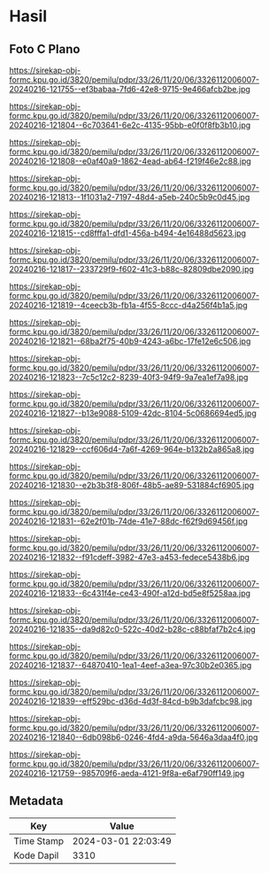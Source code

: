 # Hasil

## Foto C Plano

https://sirekap-obj-formc.kpu.go.id/3820/pemilu/pdpr/33/26/11/20/06/3326112006007-20240216-121755--ef3babaa-7fd6-42e8-9715-9e466afcb2be.jpg

https://sirekap-obj-formc.kpu.go.id/3820/pemilu/pdpr/33/26/11/20/06/3326112006007-20240216-121804--6c703641-6e2c-4135-95bb-e0f0f8fb3b10.jpg

https://sirekap-obj-formc.kpu.go.id/3820/pemilu/pdpr/33/26/11/20/06/3326112006007-20240216-121808--e0af40a9-1862-4ead-ab64-f219f46e2c88.jpg

https://sirekap-obj-formc.kpu.go.id/3820/pemilu/pdpr/33/26/11/20/06/3326112006007-20240216-121813--1f1031a2-7197-48d4-a5eb-240c5b9c0d45.jpg

https://sirekap-obj-formc.kpu.go.id/3820/pemilu/pdpr/33/26/11/20/06/3326112006007-20240216-121815--cd8fffa1-dfd1-456a-b494-4e16488d5623.jpg

https://sirekap-obj-formc.kpu.go.id/3820/pemilu/pdpr/33/26/11/20/06/3326112006007-20240216-121817--233729f9-f602-41c3-b88c-82809dbe2090.jpg

https://sirekap-obj-formc.kpu.go.id/3820/pemilu/pdpr/33/26/11/20/06/3326112006007-20240216-121819--4ceecb3b-fb1a-4f55-8ccc-d4a256f4b1a5.jpg

https://sirekap-obj-formc.kpu.go.id/3820/pemilu/pdpr/33/26/11/20/06/3326112006007-20240216-121821--68ba2f75-40b9-4243-a6bc-17fe12e6c506.jpg

https://sirekap-obj-formc.kpu.go.id/3820/pemilu/pdpr/33/26/11/20/06/3326112006007-20240216-121823--7c5c12c2-8239-40f3-94f9-9a7ea1ef7a98.jpg

https://sirekap-obj-formc.kpu.go.id/3820/pemilu/pdpr/33/26/11/20/06/3326112006007-20240216-121827--b13e9088-5109-42dc-8104-5c0686694ed5.jpg

https://sirekap-obj-formc.kpu.go.id/3820/pemilu/pdpr/33/26/11/20/06/3326112006007-20240216-121829--ccf606d4-7a6f-4269-964e-b132b2a865a8.jpg

https://sirekap-obj-formc.kpu.go.id/3820/pemilu/pdpr/33/26/11/20/06/3326112006007-20240216-121830--e2b3b3f8-806f-48b5-ae89-531884cf6905.jpg

https://sirekap-obj-formc.kpu.go.id/3820/pemilu/pdpr/33/26/11/20/06/3326112006007-20240216-121831--62e2f01b-74de-41e7-88dc-f62f9d69456f.jpg

https://sirekap-obj-formc.kpu.go.id/3820/pemilu/pdpr/33/26/11/20/06/3326112006007-20240216-121832--f91cdeff-3982-47e3-a453-fedece5438b6.jpg

https://sirekap-obj-formc.kpu.go.id/3820/pemilu/pdpr/33/26/11/20/06/3326112006007-20240216-121833--6c431f4e-ce43-490f-a12d-bd5e8f5258aa.jpg

https://sirekap-obj-formc.kpu.go.id/3820/pemilu/pdpr/33/26/11/20/06/3326112006007-20240216-121835--da9d82c0-522c-40d2-b28c-c88bfaf7b2c4.jpg

https://sirekap-obj-formc.kpu.go.id/3820/pemilu/pdpr/33/26/11/20/06/3326112006007-20240216-121837--64870410-1ea1-4eef-a3ea-97c30b2e0365.jpg

https://sirekap-obj-formc.kpu.go.id/3820/pemilu/pdpr/33/26/11/20/06/3326112006007-20240216-121839--eff529bc-d36d-4d3f-84cd-b9b3dafcbc98.jpg

https://sirekap-obj-formc.kpu.go.id/3820/pemilu/pdpr/33/26/11/20/06/3326112006007-20240216-121840--6db098b6-0246-4fd4-a9da-5646a3daa4f0.jpg

https://sirekap-obj-formc.kpu.go.id/3820/pemilu/pdpr/33/26/11/20/06/3326112006007-20240216-121759--985709f6-aeda-4121-9f8a-e6af790ff149.jpg


## Metadata

| Key        | Value               |
| ---------- | ------------------- |
| Time Stamp | 2024-03-01 22:03:49 |
| Kode Dapil | 3310                |



